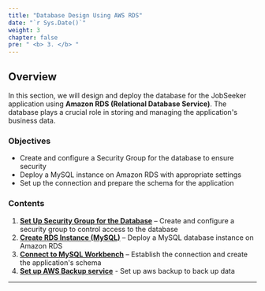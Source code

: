 ```yaml
---
title: "Database Design Using AWS RDS"
date: "`r Sys.Date()`"
weight: 3
chapter: false
pre: " <b> 3. </b> "
---
```


## Overview

In this section, we will design and deploy the database for the JobSeeker application using **Amazon RDS (Relational Database Service)**. The database plays a crucial role in storing and managing the application's business data.

### Objectives

- Create and configure a Security Group for the database to ensure security
- Deploy a MySQL instance on Amazon RDS with appropriate settings
- Set up the connection and prepare the schema for the application

### Contents

1. [**Set Up Security Group for the Database**](3.1-security-group/) – Create and configure a security group to control access to the database
2. [**Create RDS Instance (MySQL)**](3.2-create-rds/) – Deploy a MySQL database instance on Amazon RDS
3. [**Connect to MySQL Workbench**](3.3-connect/) – Establish the connection and create the application's schema
4. [**Set up AWS Backup service**](3.4-aws-backup/) - Set up aws backup to back up data

---

